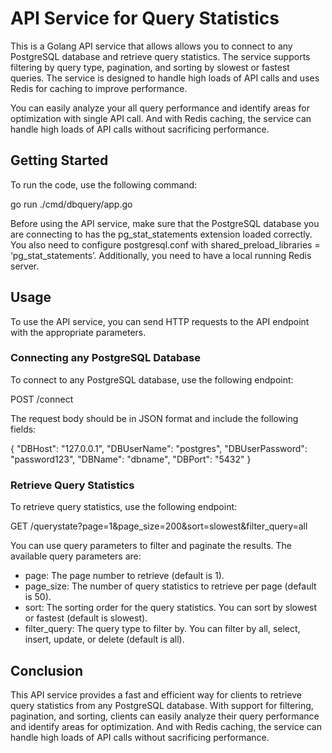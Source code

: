 # API Service for Query Statistics

This is a Golang API service that allows allows you to connect to any PostgreSQL database and retrieve query statistics. The service supports filtering by query type, pagination, and sorting by slowest or fastest queries. The service is designed to handle high loads of API calls and uses Redis for caching to improve performance.

You can easily analyze your all query performance and identify areas for optimization with single API call. And with Redis caching, the service can handle high loads of API calls without sacrificing performance.
## Getting Started

To run the code, use the following command:

go run ./cmd/dbquery/app.go


Before using the API service, make sure that the PostgreSQL database you are connecting to has the pg_stat_statements extension loaded correctly. You also need to configure postgresql.conf with shared_preload_libraries = ‘pg_stat_statements’. Additionally, you need to have a local running Redis server.

## Usage

To use the API service, you can send HTTP requests to the API endpoint with the appropriate parameters. 

### Connecting any PostgreSQL Database

To connect to any PostgreSQL database, use the following endpoint:

POST /connect


The request body should be in JSON format and include the following fields:

{
    "DBHost": "127.0.0.1",
    "DBUserName": "postgres",
    "DBUserPassword": "password123",
    "DBName": "dbname",
    "DBPort": "5432"
}


### Retrieve Query Statistics

To retrieve query statistics, use the following endpoint:

GET /querystate?page=1&page_size=200&sort=slowest&filter_query=all


You can use query parameters to filter and paginate the results. The available query parameters are:

- page: The page number to retrieve (default is 1).
- page_size: The number of query statistics to retrieve per page (default is 50).
- sort: The sorting order for the query statistics. You can sort by slowest or fastest (default is slowest).
- filter_query: The query type to filter by. You can filter by all, select, insert, update, or delete (default is all).

## Conclusion

This API service provides a fast and efficient way for clients to retrieve query statistics from any PostgreSQL database. With support for filtering, pagination, and sorting, clients can easily analyze their query performance and identify areas for optimization. And with Redis caching, the service can handle high loads of API calls without sacrificing performance.